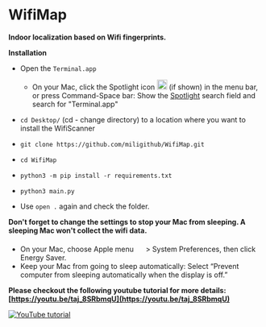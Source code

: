 # WifiMap
**Indoor localization based on Wifi fingerprints.**

**Installation** 
* Open the `Terminal.app`
  * On your Mac, click the Spotlight icon <img src="https://help.apple.com/assets/5E3B07C0094622B541F026E3/5E3B07C3094622B541F026EA/en_US/bb4de0babc81c7fedb3e9663d00d7a3a.png" alt="" height="20" width="20" originalimagename="SharedGlobalArt/IL_MagnifyingGlass.png"> (if shown) in the menu bar, or press Command-Space bar: Show the [Spotlight](https://support.apple.com/guide/mac-help/spotlight-mchlp1008/mac) search field and search for "Terminal.app" 

* `cd Desktop/` (cd - change directory) to a location where you want to install the WifiScanner

* `git clone https://github.com/miligithub/WifiMap.git`

* `cd WifiMap`

* `python3 -m pip install -r requirements.txt`

* `python3 main.py`

* Use `open .` again and check the folder.

**Don't forget to change the settings to stop your Mac from sleeping. A sleeping Mac won't collect the wifi data.** 
* On your Mac, choose Apple menu <picture><source media="(not all)" srcset="https://help.apple.com/assets/5E3B07C0094622B541F026E3/5E3B07C3094622B541F026EA/en_US/0e2c53fa5a413cc7ff5099226fb50188.png" originalimagename="SharedGlobalArt/IL_AppleLogo_11~dark.png"><img src="https://help.apple.com/assets/5E3B07C0094622B541F026E3/5E3B07C3094622B541F026EA/en_US/2f77cc85238452e25cb517130188bf99.png" alt="" height="20" width="16" originalimagename="SharedGlobalArt/IL_AppleLogo_11.png"></picture> > System Preferences, then click Energy Saver.
* Keep your Mac from going to sleep automatically: Select “Prevent computer from sleeping automatically when the display is off.”

**Please checkout the following youtube tutorial for more details: [https://youtu.be/taj_8SRbmqU](https://youtu.be/taj_8SRbmqU)**

[![YouTube tutorial](https://i.ytimg.com/vi/taj_8SRbmqU/hqdefault.jpg)](https://youtu.be/taj_8SRbmqU)
